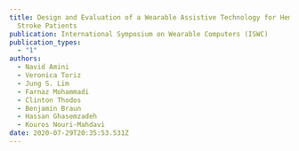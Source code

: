 ```yaml
---
title: Design and Evaluation of a Wearable Assistive Technology for Hemianopic
  Stroke Patients
publication: International Symposium on Wearable Computers (ISWC)
publication_types:
  - "1"
authors:
  - Navid Amini
  - Veronica Toriz
  - Jung S. Lim
  - Farnaz Mohammadi
  - Clinton Thodos
  - Benjamin Braun
  - Hassan Ghasemzadeh
  - Kouros Nouri-Mahdavi
date: 2020-07-29T20:35:53.531Z
---
```

